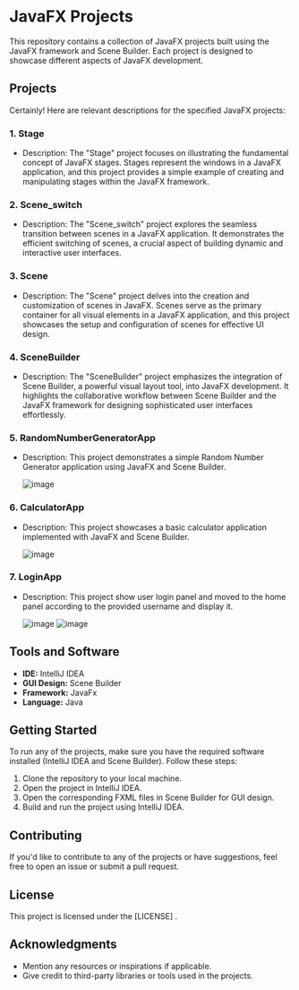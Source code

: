# JavaFX Projects

This repository contains a collection of JavaFX projects built using the JavaFX framework and Scene Builder. Each project is designed to showcase different aspects of JavaFX development.

## Projects

Certainly! Here are relevant descriptions for the specified JavaFX projects:

### 1. Stage
- Description: The "Stage" project focuses on illustrating the fundamental concept of JavaFX stages. Stages represent the windows in a JavaFX application, and this project provides a simple example of creating and manipulating stages within the JavaFX framework.

### 2. Scene_switch
- Description: The "Scene_switch" project explores the seamless transition between scenes in a JavaFX application. It demonstrates the efficient switching of scenes, a crucial aspect of building dynamic and interactive user interfaces.

### 3. Scene
- Description: The "Scene" project delves into the creation and customization of scenes in JavaFX. Scenes serve as the primary container for all visual elements in a JavaFX application, and this project showcases the setup and configuration of scenes for effective UI design.

### 4. SceneBuilder
- Description: The "SceneBuilder" project emphasizes the integration of Scene Builder, a powerful visual layout tool, into JavaFX development. It highlights the collaborative workflow between Scene Builder and the JavaFX framework for designing sophisticated user interfaces effortlessly.

### 5. RandomNumberGeneratorApp
- Description: This project demonstrates a simple Random Number Generator application using JavaFX and Scene Builder.
  
  ![image](https://github.com/pathuGIT/JavaFX/assets/92371888/afeaba23-357e-48fc-8564-07169b37aa35)


### 6. CalculatorApp
- Description: This project showcases a basic calculator application implemented with JavaFX and Scene Builder.
  
  ![image](https://github.com/pathuGIT/JavaFX/assets/92371888/962fdf17-c9c2-40c2-9ae7-cf98f74efa48)

### 7. LoginApp
- Description: This project show user login panel and moved to the home panel according to the provided username and display it.
  
  ![image](https://github.com/pathuGIT/JavaFX/assets/92371888/ac182747-e73f-471f-a882-6ba519d60875) 
  ![image](https://github.com/pathuGIT/JavaFX/assets/92371888/7dcd4a48-29c1-4d7f-9155-6b3a9cc46cad)


## Tools and Software

- **IDE:** IntelliJ IDEA
- **GUI Design:** Scene Builder
- **Framework:** JavaFx
- **Language:** Java


## Getting Started

To run any of the projects, make sure you have the required software installed (IntelliJ IDEA and Scene Builder). Follow these steps:

1. Clone the repository to your local machine.
2. Open the project in IntelliJ IDEA.
3. Open the corresponding FXML files in Scene Builder for GUI design.
4. Build and run the project using IntelliJ IDEA.

## Contributing

If you'd like to contribute to any of the projects or have suggestions, feel free to open an issue or submit a pull request.

## License

This project is licensed under the [LICENSE] .

## Acknowledgments

- Mention any resources or inspirations if applicable.
- Give credit to third-party libraries or tools used in the projects.

